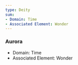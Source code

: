 ```yaml
---
type: Deity
sum:
- Domain: Time
- Associated Element: Wonder
---
```

### Aurora
- Domain: Time
- Associated Element: Wonder